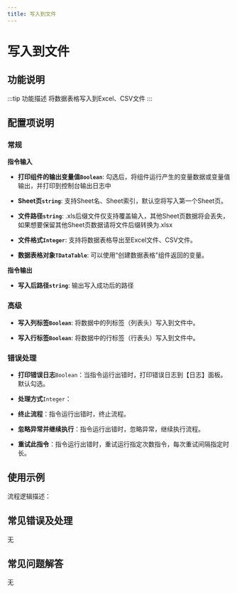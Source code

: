 ```yaml
---
title: 写入到文件
---
```


# 写入到文件

## 功能说明

:::tip 功能描述
将数据表格写入到Excel、CSV文件
:::

## 配置项说明

### 常规

**指令输入**

- **打印组件的输出变量值`Boolean`**: 勾选后，将组件运行产生的变量数据或变量值输出，并打印到控制台输出日志中

- **Sheet页`string`**: 支持Sheet名、Sheet索引，默认空将写入第一个Sheet页。

- **文件路径`string`**: .xls后缀文件仅支持覆盖输入，其他Sheet页数据将会丢失，如果想要保留其他Sheet页数据请将文件后缀转换为.xlsx

- **文件格式`Integer`**: 支持将数据表格导出至Excel文件、CSV文件。

- **数据表格对象`TDataTable`**: 可以使用“创建数据表格”组件返回的变量。


**指令输出**

- **写入后路径`string`**: 输出写入成功后的路径

### 高级

- **写入列标签`Boolean`**: 将数据中的列标签（列表头）写入到文件中。

- **写入行标签`Boolean`**: 将数据中的行标签（行表头）写入到文件中。

### 错误处理

- **打印错误日志**`Boolean`：当指令运行出错时，打印错误日志到【日志】面板。默认勾选。

- **处理方式**`Integer`：

 - **终止流程**：指令运行出错时，终止流程。

 - **忽略异常并继续执行**：指令运行出错时，忽略异常，继续执行流程。

 - **重试此指令**：指令运行出错时，重试运行指定次数指令，每次重试间隔指定时长。

## 使用示例

流程逻辑描述：

## 常见错误及处理

无

## 常见问题解答

无

